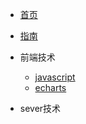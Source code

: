 <!-- docs/_sidebar.md -->

* [首页](/)
* [指南](guide)

* 前端技术
    * [javascript](01/javascript/)
    * [echarts](01/echarts/)

* sever技术